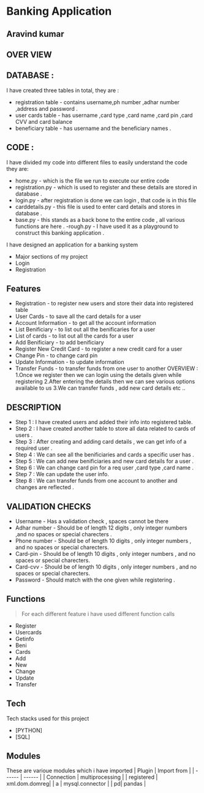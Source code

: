 
# Banking Application
##  Aravind kumar

## OVER VIEW 

## DATABASE :
I have created three tables in total, they are :
 - registration table - contains username,ph number ,adhar number ,address and password .
 - user cards table - has username ,card type ,card name ,card pin ,card CVV and card balance 
 - beneficiary table - has username and the beneficiary names .

## CODE :
I have divided my code into different files to easily understand the code they are: 
- home.py - which is the file we run to execute our entire code 
- registration.py - which is used to register and these details are stored in database .
- login.py - after registration is done we can login , that code is in this file 
- carddetails.py - this file is used to enter card details and stores in database .
- base.py - this stands as a back bone to the entire code , all various functions are here .
-rough.py - I have used it as a playground to construct this banking application .


I have designed an application for a banking system 

- Major sections of my project
- Login 
- Registration
## Features

- Registration  - to register new users and store their data into registered table
- User Cards    - to save all the card details for a user 
- Account Information - to get all the account information 
- List Benificiary  - to list out all the benificaries for a user 
- List of cards  - to list out all the cards for a user 
- Add Benificiary  - to add benificiary 
- Register New Credit Card - to register a new credit card for a user
- Change Pin  - to change card pin 
- Update Information - to update information 
- Transfer Funds - to transfer funds from one user to another 
OVERVIEW : 
1.Once we register then we can login using the details given while registering
2.After entering the details then we can see various options available to us 
3.We can transfer funds , add new card details etc ..

## DESCRIPTION
- Step 1 : I have created users and added their info into registered table.
- Step 2 : I have created another table to store all data related to cards of users .
- Step 3 : After creating and adding card details , we can get info of a required user .
- Step 4 : We can see all the benificiaries and cards a specific user has .
- Step 5 : We can add new benificiaries and new card details for a user .
- Step 6 : We can change card pin for a req user ,card type ,card name .
- Step 7 : We can update  the user info.
- Step 8 : We can transfer funds from one account to another and changes are reflected .

## VALIDATION CHECKS 
- Username     - Has a validation check , spaces cannot be there 
- Adhar number - Should be of length 12 digits , only integer numbers ,and no spaces or special charecters .
- Phone number - Should be of length 10 digits , only integer numbers , and no spaces or special charecters.
- Card-pin     - Should be of length 10 digits , only integer numbers , and no spaces or special charecters.
- Card-cvv     - Should be of length 10 digits , only integer numbers , and no spaces or special charecters.
- Password     - Should match with the one given while registering .
## Functions
> For each different feature i have used different function calls 
- Register
- Usercards
- Getinfo
- Beni
- Cards
- Add
- New
- Change
- Update
- Transfer

## Tech

Tech stacks used for this project 

- [PYTHON] 
- [SQL] 




## Modules

These are varioue modules which i have imported
| Plugin | Import from  |
| ------ | ------ |
| Connection | multiprocessing |
| registered | xml.dom.domreg|
| a | mysql.connector |
| pd| pandas |


